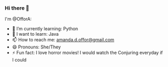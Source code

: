 ### Hi there 👋

I'm @OfforA:

- 🌱 I’m currently learning: Python
- 👀 I want to learn: Java
- 📫 How to reach me: amanda.d.offor@gmail.com
- 😄 Pronouns: She/They
- ⚡ Fun fact: I love horror movies! I would watch the Conjuring everyday if I could 
